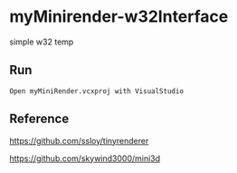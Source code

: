 # myMinirender-w32Interface
simple w32 temp

## Run

`Open myMiniRender.vcxproj with VisualStudio`

## Reference
https://github.com/ssloy/tinyrenderer

https://github.com/skywind3000/mini3d
